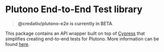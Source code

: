 # Plutono End-to-End Test library

> **@credativ/plutono-e2e is currently in BETA**.

This package contains an API wrapper built on top of [Cypress](https://www.cypress.io) that simplifies creating end-to-end tests for Plutono. More information can be found [here](https://github.com/credativ/plutono/blob/master/contribute/style-guides/e2e.md).
